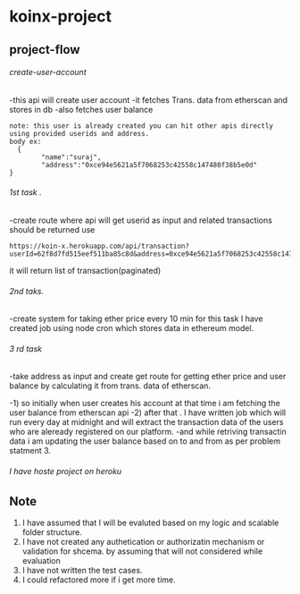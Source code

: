 # koinx-project
## project-flow 

###### create-user-account
-this api will create user account
-it fetches Trans. data from etherscan and stores in db 
-also fetches user balance

``` https://koin-x.herokuapp.com/api/create-account
note: this user is already created you can hit other apis directly using provided userids and address.
body ex:
  {
        "name":"suraj",
        "address":"0xce94e5621a5f7068253c42558c147480f38b5e0d"
}
```

###### 1st task .
-create route where api will get userid as input and related transactions should be returned 
use
``` 
https://koin-x.herokuapp.com/api/transaction?userId=62f8d7fd515eef511ba85c8d&address=0xce94e5621a5f7068253c42558c147480f38b5e0d&page=0
```
it will return list of transaction(paginated)

###### 2nd taks.
-create system for taking ether price every 10 min 
for this task I have created job using node cron which stores data in ethereum model.

###### 3 rd task 
-take address as input and create get route for getting ether price and user balance by calculating it from trans. data of etherscan.

-1) so initially when user creates his account at that time i am fetching the user balance from etherscan api
-2) after that . I have written job which will run every day at midnight and will extract the transaction data of the users who are aleready registered on our platform.
-and while retriving transactin data i am updating the user balance based on to and from as per problem statment 3.

###### I have hoste project on heroku


## Note
1) I have assumed that I will be evaluted based on my logic and scalable folder structure.
2) I have not created any authetication or authorizatin mechanism or validation for shcema. by assuming that will not considered while evaluation
3) I have not written the test cases.
4) I could refactored more if i get more time.
